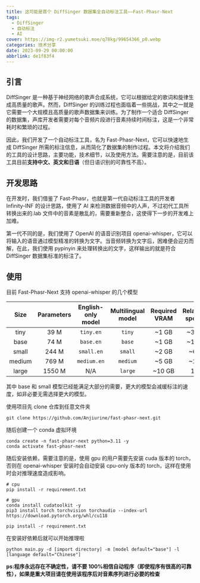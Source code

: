 ```yaml
---
title: 这可能是首个 DiffSinger 数据集全自动标注工具——Fast-Phasr-Next
tags:
  - DiffSinger
  - 自动标注
  - AI
cover: https://img-r2.yumetsuki.moe/q78kg/99654366_p0.webp
categories: 技术分享
date: 2023-09-29 00:00:00
abbrlink: de1f83f4
---
```


## 引言

DiffSinger 是一种基于神经网络的歌声合成系统，它可以根据给定的歌词和旋律生成高质量的歌声。然而，DiffSinger 的训练过程也面临着一些挑战，其中之一就是它需要一个大规模且高质量的歌声数据集来训练。为了制作一个适合 DiffSinger 的数据集，声库开发者需要对每个音频片段进行音素持续时间标注，这是一个非常耗时和繁琐的过程。

因此，我们开发了一个自动标注工具，名为 Fast-Phasr-Next，它可以快速地生成 DiffSinger 所需的标注信息，从而简化了数据集的制作过程。本文将介绍我们的工具的设计思路，主要功能，技术细节，以及使用方法。需要注意的是，目前该工具目前**支持中文、英文和日语**（但日语识别的可靠性不高）。

## 开发思路

在开发时，我们借鉴了 Fast-Phasr，也就是第一代自动标注工具的开发者 Infinity-INF 的设计思路，使用了 AI 来检测数据音频中的人声，不过初代工具所转换出来的.lab 文件中的音素是散乱的，需要重新整合，这使得下一步的开发难上加难。

第一代不同的是，我们使用了 OpenAI 的语音识别项目 openai-whisper，它可以将输入的语音通过模型精准的转换为文字。当音频转换为文字后，困难便会迎刃而解，在此，我们使用 pypinyin 来处理转换出的文字，这样输出的就是符合 DiffSinger 数据集标准的标注了。

## 使用

目前 Fast-Phasr-Next 支持 openai-whisper 的几个模型

|  Size  | Parameters | English-only model | Multilingual model | Required VRAM | Relative speed |
| :----: | :--------: | :----------------: | :----------------: | :-----------: | :------------: |
|  tiny  |    39 M    |     `tiny.en`      |       `tiny`       |     ~1 GB     |      ~32x      |
|  base  |    74 M    |     `base.en`      |       `base`       |     ~1 GB     |      ~16x      |
| small  |   244 M    |     `small.en`     |      `small`       |     ~2 GB     |      ~6x       |
| medium |   769 M    |    `medium.en`     |      `medium`      |     ~5 GB     |      ~2x       |
| large  |   1550 M   |        N/A         |      `large`       |    ~10 GB     |       1x       |

其中 base 和 small 模型已经能满足大部分的需要，更大的模型会减缓标注的速度，如非必要无需选择更大的模型。

使用项目先 clone 仓库到任意文件夹

```
git clone https://github.com/Anjiurine/fast-phasr-next.git
```

随后创建一个 conda 虚拟环境

```
conda create -n fast-phasr-next python=3.11 -y
conda activate fast-phasr-next
```

随后安装依赖，需要注意的是，使用 gpu 的用户需要先安装 cuda 版本的 torch，否则在 openai-whisper 安装时会自动安装 cpu-only 版本的 torch，这样在使用时会对推理速度造成影响。

```
# cpu
pip install -r requirement.txt

# gpu
conda install cudatoolkit -y
pip3 install torch torchvision torchaudio --index-url https://download.pytorch.org/whl/cu118

pip install -r requirement.txt
```

在安装好依赖后就可以开始推理啦

```
python main.py -d [import directory] -m [model default="base"] -l [language default="Chinese"]
```

**ps:程序永远存在不确定性，请不要 100%相信自动程序（即使程序有很高的可靠性），如果是重大项目请在使用该程序后对音素序列进行必要的检查**
